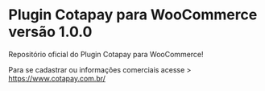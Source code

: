 # Plugin Cotapay para WooCommerce versão 1.0.0

Repositório oficial do Plugin Cotapay para WooCommerce!

Para se cadastrar ou informações comerciais acesse > https://www.cotapay.com.br/
